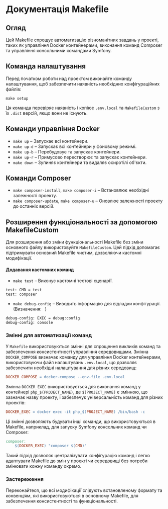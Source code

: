# Документація Makefile

## Огляд
Цей Makefile спрощує автоматизацію різноманітних завдань у проекті, таких як управління Docker контейнерами, виконання команд Composer та управління консольними командами Symfony.

## Команда налаштування
Перед початком роботи над проектом виконайте команду налаштування, щоб забезпечити наявність необхідних конфігураційних файлів:

    make setup
Ця команда перевіряє наявність і копіює `.env.local` та `MakefileCustom` з їх `.dist` версій, якщо вони не існують.

## Команди управління Docker
- `make up` – Запускає всі контейнери.
- `make up-d` – Запускає всі контейнери у фоновому режимі.
- `make up-b` – Перебудовує та запускає контейнери.
- `make up-r` – Примусово перестворює та запускає контейнери.
- `make down` – Зупиняє контейнери та видаляє осиротілі об'єкти.

## Команди Composer
- `make composer-install`, `make composer-i` – Встановлює необхідні залежності проекту.
- `make composer-update`, `make composer-u` – Оновлює залежності проекту до останніх версій.

## Розширення функціональності за допомогою MakefileCustom
Для розширення або зміни функціональності Makefile без зміни основного файлу використовуйте `MakefileCustom`. Цей підхід допомагає підтримувати основний Makefile чистим, дозволяючи кастомні модифікації.

#### Додавання кастомних команд
- `make test` – Виконує кастомні тестові сценарії.
```
test: CMD = test
test: composer
```
- `make debug-config` – Виводить інформацію для відладки конфігурації. (Визначення: `` ``)
```
debug-config: EXEC = debug:config
debug-config: console
```

### Змінні для автоматизації команд

У `Makefile` використовуються змінні для спрощення викликів команд та забезпечення консистентності управління середовищами. Змінна `DOCKER_COMPOSE` визначає команду для управління Docker контейнерами, використовуючи файл налаштувань `.env.local`, що дозволяє забезпечити необхідні налаштування для різних середовищ:

```makefile
DOCKER_COMPOSE = docker-compose --env-file .env.local
```
Змінна `DOCKER_EXEC` використовується для виконання команд у контейнері `php_$(PROJECT_NAME)`, де `$(PROJECT_NAME)` є змінною, що зазначає назву проекту, і забезпечує універсальність команд для різних проектів:

```makefile
DOCKER_EXEC = docker exec -it php_$(PROJECT_NAME) /bin/bash -c
```
Ці змінні дозволяють будувати інші команди, що використовуються в Makefile, наприклад, для запуску Symfony консольних команд чи Composer:

```makefile
composer: 
    $(DOCKER_EXEC) "composer $(CMD)"
```
Такий підхід дозволяє централізувати конфігурацію команд і легко адаптувати Makefile до змін у проекті чи середовищі без потреби змінювати кожну команду окремо.

### Застереження
Переконайтеся, що всі модифікації слідують встановленому формату та конвенціям, які використовуються в основному Makefile, для забезпечення консистентності та функціональності.
